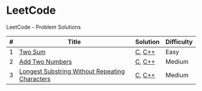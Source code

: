 # LeetCode
LeetCode - Problem Solutions

| # | Title | Solution | Difficulty |
|---| ----- | -------- | ---------- |
|1|[Two Sum](https://leetcode.com/problems/two-sum/)|[C](./twoSum/twoSum.c), [C++](./twoSum/twoSum.cpp)|Easy|
|2|[Add Two Numbers](https://leetcode.com/problems/add-two-numbers/)|[C](./addTwoNumbers/addTwoNumbers.c), [C++](./addTwoNumbers/addTwoNumbers.cpp)|Medium|
|3|[Longest Substring Without Repeating Characters](https://leetcode.com/problems/longest-substring-without-repeating-characters/)|[C](./longestSubstringWithoutRepeatingCharacters/longestSubstringWithoutRepeatingCharacters.c), [C++](./longestSubstringWithoutRepeatingCharacters/longestSubstringWithoutRepeatingCharacters.cpp)|Medium|
